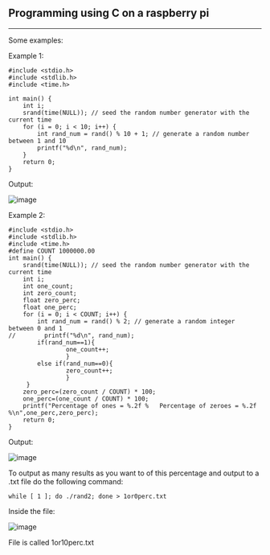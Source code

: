 ## Programming using C on a raspberry pi

---
Some examples:

Example 1:

```
#include <stdio.h>
#include <stdlib.h>
#include <time.h>

int main() {
    int i;
    srand(time(NULL)); // seed the random number generator with the current time
    for (i = 0; i < 10; i++) {
        int rand_num = rand() % 10 + 1; // generate a random number between 1 and 10
        printf("%d\n", rand_num);
    }
    return 0;
}
```

Output:

![image](https://user-images.githubusercontent.com/124895858/220927728-1fb00fea-ae48-4484-92bb-728858be7de0.png)

Example 2:

```
#include <stdio.h>
#include <stdlib.h>
#include <time.h>
#define COUNT 1000000.00
int main() {
    srand(time(NULL)); // seed the random number generator with the current time
    int i;
    int one_count;
    int zero_count;
    float zero_perc;
    float one_perc;
    for (i = 0; i < COUNT; i++) {
        int rand_num = rand() % 2; // generate a random integer between 0 and 1
//        printf("%d\n", rand_num);
        if(rand_num==1){
                one_count++;
                }
        else if(rand_num==0){
                zero_count++;
                }
     }
    zero_perc=(zero_count / COUNT) * 100;
    one_perc=(one_count / COUNT) * 100;
    printf("Percentage of ones = %.2f %   Percentage of zeroes = %.2f %\n",one_perc,zero_perc);
    return 0;
}
```

Output:

![image](https://user-images.githubusercontent.com/124895858/220928117-1cca4fe1-d96d-43d1-ba7e-15101798fd15.png)


To output as many results as you want to of this percentage and output to a .txt file do the following command:
 ```
 while [ 1 ]; do ./rand2; done > 1or0perc.txt
 ```
 
 Inside the file:
 
 ![image](https://user-images.githubusercontent.com/124895858/220928522-01345262-75fd-4afd-933f-1a2f99f9160c.png)

File is called 1or10perc.txt
